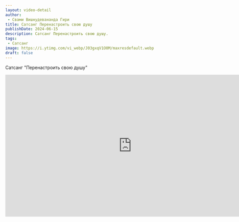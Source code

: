 ```yaml
---
layout: video-detail
author:
 - Свами Вишнудевананда Гири
title: Сатсанг Перенастроить свою душу
publishDate: 2024-06-15
description: Сатсанг Перенастроить свою душу. 
tags: 
 - Сатсанг
image: https://i.ytimg.com/vi_webp/J03gxqV1O0M/maxresdefault.webp
draft: false
---
```


 Сатсанг "Перенастроить свою душу"


 <iframe width="790" height="444" src="https://www.youtube.com/embed/J03gxqV1O0M" frameborder="0" allowfullscreen=""></iframe>